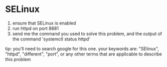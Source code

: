 # SELinux

1. ensure that SELinux is enabled
2. run httpd on port 8881
3. send me the command you used to solve this problem, and the output of the command 'systemctl status httpd'

tip: you'll need to search google for this one. your keywords are: "SElinux", "httpd", "different", "port", or any other terms that are applicable to describe this problem

